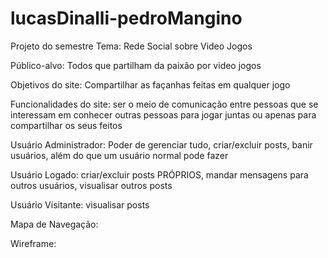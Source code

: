 # lucasDinalli-pedroMangino
Projeto do semestre
Tema: Rede Social sobre Video Jogos

Público-alvo: Todos que partilham da paixão por video jogos

Objetivos do site: Compartilhar as façanhas feitas em qualquer jogo

Funcionalidades do site: ser o meio de comunicação entre pessoas que se interessam em conhecer outras pessoas para jogar juntas ou apenas para compartilhar os seus feitos

Usuário Administrador: Poder de gerenciar tudo, criar/excluir posts, banir usuários, além do que um usuário normal pode fazer

Usuário Logado: criar/excluir posts PRÓPRIOS, mandar mensagens para outros usuários, visualisar outros posts

Usuário Visitante: visualisar posts

Mapa de Navegação:

Wireframe:
